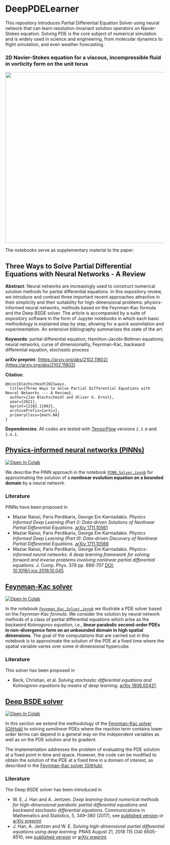 # DeepPDELearner

This repository introduces Partial Differential Equation Solver using neural network that can learn resolution-invariant solution operators on Navier-Stokes equation. Solving PDE is the core subject of numerical simulation and is widely used in science and engineering, from molecular dynamics to flight simulation, and even weather forecasting.

### 2D Navier-Stokes equation for a viscous, incompressible fluid in vorticity form on the unit torus
<img src="/pino-re500.gif" width="960" height="540" />

The notebooks serve as supplementary material to the paper:

## Three Ways to Solve Partial Differential Equations with Neural Networks - A Review

**Abstract**: Neural networks are increasingly used to construct numerical solution methods for partial differential equations.
In this expository review, we introduce and contrast three important recent approaches attractive in their simplicity and their suitability for high-dimensional problems: physics-informed neural networks, methods based on the Feynman-Kac formula and the Deep BSDE solver.
The article is accompanied by a suite of expository software in the form of Jupyter notebooks in which each basic methodology is explained step by step, allowing for a quick assimilation and experimentation.
An extensive bibliography summarizes the state of the art.

**Keywords**: partial differential equation; Hamilton-Jacobi-Bellman equations; neural networks, curse of dimensionality, Feynman-Kac, backward differential equation, stochastic process

**arXiv preprint**: [https://arxiv.org/abs/2102.11802](https://arxiv.org/abs/2102.11802)

**Citation**:

    @misc{blechschmidt2021ways,
      title={Three Ways to Solve Partial Differential Equations with Neural Networks --- A Review}, 
      author={Jan Blechschmidt and Oliver G. Ernst},
      year={2021},
      eprint={2102.11802},
      archivePrefix={arXiv},
      primaryClass={math.NA}
    }

**Dependencies**: All codes are tested with [TensorFlow](https://www.tensorflow.org/) versions `2.3.0` and `2.4.1`.

## [Physics-informed neural networks (PINNs)](https://github.com/janblechschmidt/PDEsByNNs/blob/main/PINN_Solver.ipynb)

<a href="https://colab.research.google.com/github/janblechschmidt/PDEsByNNs/blob/main/PINN_Solver.ipynb" target="_parent">
<img src="https://colab.research.google.com/assets/colab-badge.svg" alt="Open In Colab"/>
</a>

<br>

We describe the PINN approach in the notebook [`PINN_Solver.ipynb`](https://github.com/janblechschmidt/PDEsByNNs/blob/main/PINN_Solver.ipynb) for approximating the solution of a **nonlinear evolution equation on a bounded domain** by a neural network.

### Literature
PINNs have been proposed in
- Maziar Raissi, Paris Perdikaris, George Em Karniadakis. *Physics Informed Deep Learning (Part I): Data-driven Solutions of Nonlinear Partial Differential Equations*. [arXiv 1711.10561](https://arxiv.org/abs/1711.10561) 
- Maziar Raissi, Paris Perdikaris, George Em Karniadakis. *Physics Informed Deep Learning (Part II): Data-driven Discovery of Nonlinear Partial Differential Equations*. [arXiv 1711.10566](https://arxiv.org/abs/1711.10566) 
- Maziar Raissi, Paris Perdikaris, George Em Karniadakis. *Physics-informed neural networks: A deep learning framework for solving forward and inverse problems involving nonlinear partial differential equations*. J. Comp. Phys. 378 pp. 686-707 [DOI: 10.1016/j.jcp.2018.10.045](https://www.sciencedirect.com/science/article/pii/S0021999118307125) 

## [Feynman-Kac solver](https://github.com/janblechschmidt/PDEsByNNs/blob/main/Feynman_Kac_Solver.ipynb)

<a href="https://colab.research.google.com/github/janblechschmidt/PDEsByNNs/blob/main/Feynman_Kac_Solver.ipynb" target="_parent">
<img src="https://colab.research.google.com/assets/colab-badge.svg" alt="Open In Colab"/>
</a>

<br>

In the notebook [`Feynman_Kac_Solver.ipynb`](https://github.com/janblechschmidt/PDEsByNNs/blob/main/Feynman_Kac_Solver.ipynb) we illustrate a PDE solver based on the *Feynman-Kac formula*.
We consider the solution by neural network methods of a class of partial differential equations which arise as the *backward Kolmogorov equation*, i.e., **linear parabolic second-order PDEs in non-divergence form on an unbounded domain in high spatial dimensions**.
The goal of the computations that are carried out in this notebook is to approximate the solution of the PDE at a fixed time where the spatial variable varies over some d-dimensional hypercube.

### Literature
This solver has been proposed in

- Beck, Christian, et al. *Solving stochastic differential equations and Kolmogorov equations by means of deep learning*. [arXiv 1806.00421](https://arxiv.org/abs/1806.00421).

## [Deep BSDE solver](https://github.com/janblechschmidt/PDEsByNNs/blob/main/DeepBSDE_Solver.ipynb)

<a href="https://colab.research.google.com/github/janblechschmidt/PDEsByNNs/blob/main/DeepBSDE_Solver.ipynb" target="_parent">
<img src="https://colab.research.google.com/assets/colab-badge.svg" alt="Open In Colab"/>
</a>

<br>

In this section we extend the methodology of the [Feynman-Kac solver (GitHub)](https://github.com/janblechschmidt/PDEsByNNs/blob/main/Feynman-Kac_Solver.ipynb) to solving *semilinear* PDEs where the reaction term contains lower order terms can depend in a general way on the independent variables as well as on the PDE solution and its gradient.

The implementation addresses the problem of evaluating the PDE solution at a fixed point in time and space.
However, the code can be modified to obtain the solution of the PDE at a fixed time in a domain of interest, as described in the [Feynman-Kac solver (GitHub)](https://github.com/janblechschmidt/PDEsByNNs/blob/main/Feynman-Kac_Solver.ipynb).

### Literature
The Deep BSDE solver has been introduced in

- W. E, J. Han and A. Jentzen. *Deep learning-based numerical methods for high-dimensional parabolic partial differential equations and backward stochastic differential equations*. Communications in Mathematics and Statistics, 5, 349–380 (2017), see [published version](https://doi.org/10.1007/s40304-017-0117-6) or [arXiv preprint](https://arxiv.org/abs/1706.04702)
- J. Han, A. Jentzen and W. E. *Solving high-dimensional partial differential equations using deep learning*. PNAS August 21, 2018 115 (34) 8505-8510, see [published version](https://doi.org/10.1073/pnas.1718942115) or [arXiv preprint](https://arxiv.org/abs/1707.02568).
